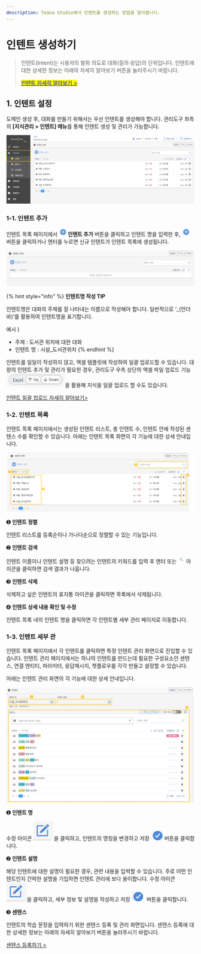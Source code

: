 ```yaml
---
description: Teana Studio에서 인텐트를 생성하는 방법을 알아봅니다.
---
```


# 인텐트 생성하기

> 인텐트(Intent)는 시용자의 발화 의도로 대화(질의·응답)의 단위입니다. 인텐트에 대한 상세한 정보는 아래의 자세히 알아보기 버튼을 눌러주시기 바랍니다.
>
> <mark style="color:blue;"></mark>[<mark style="color:blue;">인텐트 자세히 알아보기 ></mark>](../../../undefined/undefined-1.md) <mark style="color:blue;"></mark>&#x20;

## 1. 인텐트 설정&#x20;

도메인 생성 후, 대화를 만들기 위해서는 우선 인텐트를 생성해야 합니다. 관리도구 좌측의 **\[지식관리 > 인텐트] 메뉴**를 통해 인텐트 생성 및 관리가 가능합니다.&#x20;

![인텐트 목록 페이지 경로  ](<../../../.gitbook/assets/1.인텐트 경로.png>)



### 1-1. 인텐트 추가

인텐트 목록 페이지에서 ![](<../../../.gitbook/assets/image (409).png>) **인텐트 추가** 버튼을 클릭하고 인텐트 명을 입력한  후, ![](<../../../.gitbook/assets/image (409).png>) 버튼을 클릭하거나 엔터를 누르면 신규 인텐트가 인텐트 목록에 생성됩니다.

![인텐트 추가 방법 ](<../../../.gitbook/assets/인텐트추가 (1).gif>)

{% hint style="info" %}
**인텐트명 작성 TIP** &#x20;

인텐트명은 대화의 주제를 잘 나타내는 이름으로 작성해야 합니다. 일반적으로 ‘\_(언더바)’를 활용하여 인텐트명을 표기합니다.

예시 )

* 주제 : 도서관 위치에 대한 대화
* 인텐트 명 : 시설\_도서관위치
{% endhint %}



인텐트를 일일이 작성하지 않고, 엑셀 템플릿에 작성하여 일괄 업로드할 수 있습니다. 대량의 인텐트 추가 및 관리가 필요한 경우, 관리도구 우측 상단의 엑셀 파일 업로드 기능<img src="../../../.gitbook/assets/image (176).png" alt="" data-size="line">을 활용해 지식을 일괄 업로드 할 수도 있습니다.&#x20;

[인텐트 일괄 업로드 자세히 알아보기>  ](../undefined-2.md#3.)



### 1-2. 인텐트 목록      &#x20;

인텐트 목록 페이지에서는 생성된 인텐트 리스트, 총 인텐트 수, 인텐트 안에 작성된 센텐스 수를 확인할 수 있습니다. 아래는 인텐트 목록 화면의 각 기능에 대한 상세 안내입니다.

![인텐트 목록 화면 ](<../../../.gitbook/assets/2.인텐트 목록 (1).png>)

➊ **인텐트 정렬**

인텐트 리스트를 등록순이나 가나다순으로 정렬할 수 있는 기능입니다.



➋ **인텐트 검색**

인텐트 이름이나 인텐트 설명 등 찾으려는 인텐트의 키워드를 입력 후 엔터 또는  ![](<../../../.gitbook/assets/image (126).png>) 아이콘을 클릭하면 검색 결과가 나옵니다.   &#x20;



➌ **인텐트 삭제**&#x20;

삭제하고 싶은 인텐트의 휴지통 아이콘을 클릭하면 목록에서 삭제됩니다.  &#x20;



➍ **인텐트 상세 내용 확인 및 수정**

인텐트 목록 내의 인텐트 명을 클릭하면 각 인텐트별 세부 관리 페이지로 이동합니다.&#x20;



### 1-3. 인텐트 세부 관

인텐트 목록 페이지에서 각 인텐트를 클릭하면 특정 인텐트 관리 화면으로 진입할 수 있습니다. 인텐트 관리 페이지에서는 하나의 인텐트를 만드는데 필요한 구성요소인 센텐스, 연결 엔티티, 파라미터, 응답메시지, 챗플로우를 각각 만들고 설정할 수 있습니다.

아래는 인텐트 관리 화면의 각 기능에 대한 상세 안내입니다.

![인텐트 관리 화면](<../../../.gitbook/assets/3.인텐트 관리.png>)

➊ **인텐트 명** &#x20;

수정 아이콘 <img src="../../../.gitbook/assets/image (346).png" alt="" data-size="line">을 클릭하고, 인텐트의 명칭을 변경하고 저장 <img src="../../../.gitbook/assets/image (254).png" alt="" data-size="line">버튼을 클릭합니다.&#x20;



➋ **인텐트 설명**&#x20;

해당 인텐트에 대한 설명이 필요한 경우, 관련 내용을 입력할 수 있습니다. 주로 어떤 인텐트인지 간략한 설명을 기입하면 인텐트 관리에 보다 용이합니다. 수정 아이콘 <img src="../../../.gitbook/assets/image (346).png" alt="" data-size="line">을 클릭하고, 세부 정보 및 설명을 작성하고 저장 <img src="../../../.gitbook/assets/image (254).png" alt="" data-size="line"> 버튼을 클릭합니다.



➌ **센텐스**

인텐트의 학습 문장을 입력하기 위한 센텐스 등록 및 관리 화면입니다. 센텐스 등록에 대한 상세한 정보는 아래의 자세히 알아보기 버튼을 눌러주시기 바랍니다.

[센텐스 등록하기 >](undefined.md)

&#x20;    &#x20;
